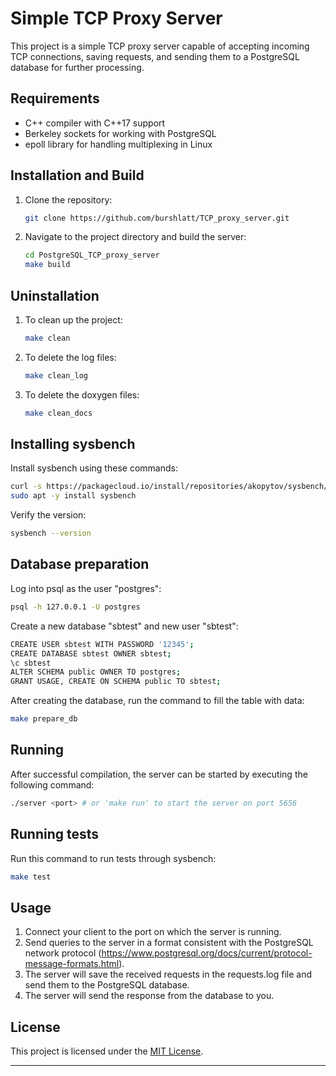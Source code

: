 # Simple TCP Proxy Server

This project is a simple TCP proxy server capable of accepting incoming TCP connections, saving requests, and sending them to a PostgreSQL database for further processing.

## Requirements

- C++ compiler with C++17 support
- Berkeley sockets for working with PostgreSQL
- epoll library for handling multiplexing in Linux

## Installation and Build

1. Clone the repository:

    ```bash
    git clone https://github.com/burshlatt/TCP_proxy_server.git
    ```

2. Navigate to the project directory and build the server:

    ```bash
    cd PostgreSQL_TCP_proxy_server
    make build
    ```

## Uninstallation

1. To clean up the project:

    ```bash
    make clean
    ```

2. To delete the log files:

    ```bash
    make clean_log
    ```
    
3. To delete the doxygen files:

    ```bash
    make clean_docs
    ```

## Installing sysbench

Install sysbench using these commands:
```bash
curl -s https://packagecloud.io/install/repositories/akopytov/sysbench/script.deb.sh | sudo bash
sudo apt -y install sysbench
```
Verify the version:
```bash
sysbench --version
```

## Database preparation

Log into psql as the user "postgres":
```bash
psql -h 127.0.0.1 -U postgres
```
Create a new database "sbtest" and new user "sbtest":
```bash
CREATE USER sbtest WITH PASSWORD '12345';
CREATE DATABASE sbtest OWNER sbtest;
\c sbtest
ALTER SCHEMA public OWNER TO postgres;
GRANT USAGE, CREATE ON SCHEMA public TO sbtest;
```
After creating the database, run the command to fill the table with data:
```bash
make prepare_db
```

## Running

After successful compilation, the server can be started by executing the following command:

```bash
./server <port> # or 'make run' to start the server on port 5656
```

## Running tests

Run this command to run tests through sysbench:
```bash
make test
```

## Usage

1. Connect your client to the port on which the server is running.
2. Send queries to the server in a format consistent with the PostgreSQL network protocol (https://www.postgresql.org/docs/current/protocol-message-formats.html).
3. The server will save the received requests in the requests.log file and send them to the PostgreSQL database.
4. The server will send the response from the database to you.

## License

This project is licensed under the [MIT License](LICENSE).

---
